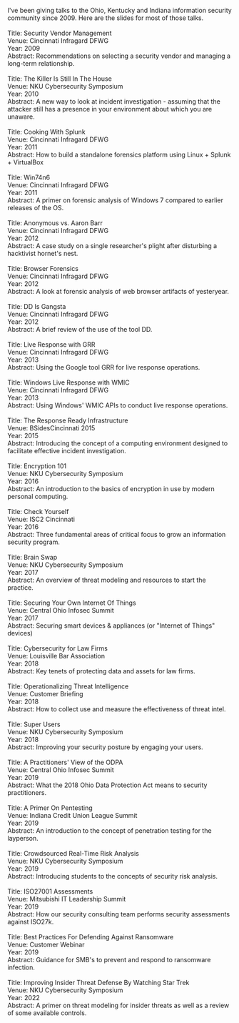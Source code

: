 I've been giving talks to the Ohio, Kentucky and Indiana information security community since 2009. Here are the slides for most of those talks.
<br />
<br />Title: Security Vendor Management
<br />Venue: Cincinnati Infragard DFWG
<br />Year: 2009
<br />Abstract: Recommendations on selecting a security vendor and managing a long-term relationship.
<br />
<br />Title: The Killer Is Still In The House
<br />Venue: NKU Cybersecurity Symposium
<br />Year: 2010
<br />Abstract: A new way to look at incident investigation - assuming that the attacker still has a presence in your environment about which you are unaware.
<br />
<br />Title: Cooking With Splunk
<br />Venue: Cincinnati Infragard DFWG
<br />Year: 2011
<br />Abstract: How to build a standalone forensics platform using Linux + Splunk + VirtualBox
<br />
<br />Title: Win74n6
<br />Venue: Cincinnati Infragard DFWG
<br />Year: 2011
<br />Abstract: A primer on forensic analysis of Windows 7 compared to earlier releases of the OS.
<br />
<br />Title: Anonymous vs. Aaron Barr
<br />Venue: Cincinnati Infragard DFWG
<br />Year: 2012
<br />Abstract: A case study on a single researcher's plight after disturbing a hacktivist hornet's nest.
<br />
<br />Title: Browser Forensics
<br />Venue: Cincinnati Infragard DFWG
<br />Year: 2012
<br />Abstract: A look at forensic analysis of web browser artifacts of yesteryear.
<br />
<br />Title: DD Is Gangsta
<br />Venue: Cincinnati Infragard DFWG
<br />Year: 2012
<br />Abstract: A brief review of the use of the tool DD.
<br />
<br />Title: Live Response with GRR
<br />Venue: Cincinnati Infragard DFWG
<br />Year: 2013
<br />Abstract: Using the Google tool GRR for live response operations.
<br />
<br />Title: Windows Live Response with WMIC
<br />Venue: Cincinnati Infragard DFWG
<br />Year: 2013
<br />Abstract: Using Windows' WMIC APIs to conduct live response operations.
<br />
<br />Title: The Response Ready Infrastructure
<br />Venue: BSidesCincinnati 2015
<br />Year: 2015
<br />Abstract: Introducing the concept of a computing environment designed to facilitate effective incident investigation.
<br />
<br />Title: Encryption 101
<br />Venue: NKU Cybersecurity Symposium
<br />Year: 2016
<br />Abstract: An introduction to the basics of encryption in use by modern personal computing.
<br />
<br />Title: Check Yourself
<br />Venue: ISC2 Cincinnati
<br />Year: 2016
<br />Abstract: Three fundamental areas of critical focus to grow an information security program.
<br />
<br />Title: Brain Swap
<br />Venue: NKU Cybersecurity Symposium
<br />Year: 2017
<br />Abstract: An overview of threat modeling and resources to start the practice.
<br />
<br />Title: Securing Your Own Internet Of Things
<br />Venue: Central Ohio Infosec Summit
<br />Year: 2017
<br />Abstract: Securing smart devices & appliances (or "Internet of Things" devices)
<br />
<br />Title: Cybersecurity for Law Firms
<br />Venue: Louisville Bar Association
<br />Year: 2018
<br />Abstract: Key tenets of protecting data and assets for law firms.
<br />
<br />Title: Operationalizing Threat Intelligence
<br />Venue: Customer Briefing
<br />Year: 2018
<br />Abstract: How to collect use and measure the effectiveness of threat intel.
<br />
<br />Title: Super Users
<br />Venue: NKU Cybersecurity Symposium
<br />Year: 2018
<br />Abstract: Improving your security posture by engaging your users.
<br />
<br />Title: A Practitioners' View of the ODPA
<br />Venue: Central Ohio Infosec Summit
<br />Year: 2019
<br />Abstract: What the 2018 Ohio Data Protection Act means to security practitioners.
<br />
<br />Title: A Primer On Pentesting
<br />Venue: Indiana Credit Union League Summit
<br />Year: 2019
<br />Abstract: An introduction to the concept of penetration testing for the layperson.
<br />
<br />Title: Crowdsourced Real-Time Risk Analysis
<br />Venue: NKU Cybersecurity Symposium
<br />Year: 2019
<br />Abstract: Introducing students to the concepts of security risk analysis.
<br />
<br />Title: ISO27001 Assessments
<br />Venue: Mitsubishi IT Leadership Summit
<br />Year: 2019
<br />Abstract: How our security consulting team performs security assessments against ISO27k.
<br />
<br />Title: Best Practices For Defending Against Ransomware
<br />Venue: Customer Webinar
<br />Year: 2019
<br />Abstract: Guidance for SMB's to prevent and respond to ransomware infection.
<br />
<br />Title: Improving Insider Threat Defense By Watching Star Trek
<br />Venue: NKU Cybersecurity Symposium
<br />Year: 2022
<br />Abstract: A primer on threat modeling for insider threats as well as a review of some available controls.
<br />

